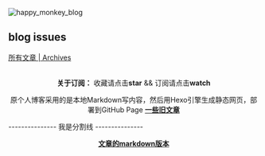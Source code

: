 ![happy_monkey_blog](https://raw.githubusercontent.com/v4if/blog/master/happy_monkey_blog.jpg)

## blog issues
[所有文章 | Archives](https://github.com/v4if/blog/issues)


<br/>

<div align="center">
  <b>关于订阅：</b> 收藏请点击<strong>star</strong> && 订阅请点击<strong>watch</strong></p>
</div>

<p align="center">
原个人博客采用的是本地Markdown写内容，然后用Hexo引擎生成静态网页，部署到GitHub Page
<a href="https://v4if.github.io/archives/"><b>一些旧文章</b></a>
</p>

--------------- 我是分割线 ---------------
<p align="center">
<a href="https://github.com/v4if/blog/tree/master/markdown"><b>文章的markdown版本</b></a>
</p>

